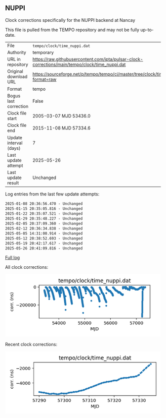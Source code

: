 
## NUPPI

Clock corrections specifically for the NUPPI backend at Nancay

This file is pulled from the TEMPO repository and may not be fully
up-to-date.

|     |     |
|:--- |:--- |
| File | `tempo/clock/time_nuppi.dat` |
| Authority | temporary |
| URL in repository | <https://raw.githubusercontent.com/ipta/pulsar-clock-corrections/main/tempo/clock/time_nuppi.dat> |
| Original download URL | <https://sourceforge.net/p/tempo/tempo/ci/master/tree/clock/time_nuppi.dat?format=raw> |
| Format | tempo |
| Bogus last correction | False |
| Clock file start | 2005-03-07 MJD 53436.0 |
| Clock file end | 2015-11-08 MJD 57334.6 |
| Update interval (days) | 7 |
| Last update attempt | 2025-05-26 |
| Last update result | Unchanged |

Log entries from the last few update attempts:
```
2025-01-08 20:36:56.470 - Unchanged
2025-01-15 20:35:05.816 - Unchanged
2025-01-22 20:35:07.521 - Unchanged
2025-01-29 20:35:48.227 - Unchanged
2025-02-05 20:37:09.360 - Unchanged
2025-02-12 20:36:34.838 - Unchanged
2025-05-05 14:31:00.914 - Unchanged
2025-05-12 20:38:52.693 - Unchanged
2025-05-19 20:42:17.617 - Unchanged
2025-05-26 20:41:09.816 - Unchanged
```
[Full log](https://raw.githubusercontent.com/ipta/pulsar-clock-corrections/main/log/tempo/clock/time_nuppi.dat.log)


All clock corrections:

![plot of all clock corrections](time_nuppi.dat.png "All corrections")

Recent clock corrections:

![plot of recent clock corrections](time_nuppi.dat.short.png "Recent corrections")

